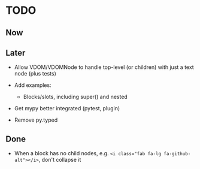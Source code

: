 # TODO

## Now

## Later

- Allow VDOM/VDOMNode to handle top-level (or children) with just a text node (plus tests)

- Add examples:

    - Blocks/slots, including super() and nested

- Get mypy better integrated (pytest, plugin)

- Remove py.typed

## Done

- When a block has no child nodes, e.g. `<i class="fab fa-lg fa-github-alt"></i>`, 
  don't collapse it

